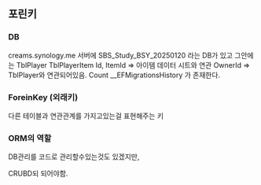 ﻿## 포린키

### DB

creams.synology.me 서버에
 SBS_Study_BSY_20250120 라는 DB가 있고 그안에는
  TblPlayer
  TblPlayerItem
     Id,
     ItemId
           => 아이템 데이터 시트와 연관
     OwnerId
           => TblPlayer와 연관되어있음.
     Count
 __EFMigrationsHistory
 가 존재한다.



### ForeinKey (외래키)

다른 테이블과 연관관계를 가지고있는걸 표현해주는 키


### ORM의 역할

DB관리를 코드로 관리할수있는것도 있겠지만,

CRUBD되 되어야함.